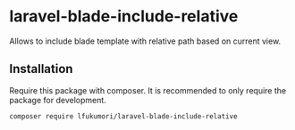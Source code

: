 # laravel-blade-include-relative
Allows to include blade template with relative path based on current view.

## Installation

Require this package with composer. It is recommended to only require the package for development.

```shell
composer require lfukumori/laravel-blade-include-relative

```
